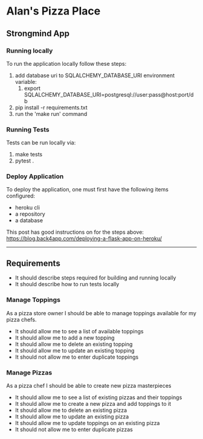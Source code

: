 # Alan's Pizza Place
## Strongmind App

### Running locally
To run the application locally follow these steps:
1. add database uri to SQLALCHEMY_DATABASE_URI environment variable:
   1. export SQLALCHEMY_DATABASE_URI=postgresql://user:pass@host:port/db
2. pip install -r requirements.txt
3. run the 'make run' command

### Running Tests
Tests can be run locally via:
1. make tests
2. pytest .

### Deploy Application
To deploy the application, one must first have the following items configured:
* heroku cli 
* a repository 
* a database

This post has good instructions on for the steps above: 
https://blog.back4app.com/deploying-a-flask-app-on-heroku/

-----
## Requirements

* It should describe steps required for building and running locally
* It should describe how to run tests locally

### Manage Toppings

As a pizza store owner I should be able to manage toppings available for my pizza chefs.
* It should allow me to see a list of available toppings
* It should allow me to add a new topping
* It should allow me to delete an existing topping
* It should allow me to update an existing topping
* It should not allow me to enter duplicate toppings

### Manage Pizzas

As a pizza chef I should be able to create new pizza masterpieces
* It should allow me to see a list of existing pizzas and their toppings
* It should allow me to create a new pizza and add toppings to it
* It should allow me to delete an existing pizza
* It should allow me to update an existing pizza
* It should allow me to update toppings on an existing pizza
* It should not allow me to enter duplicate pizzas
